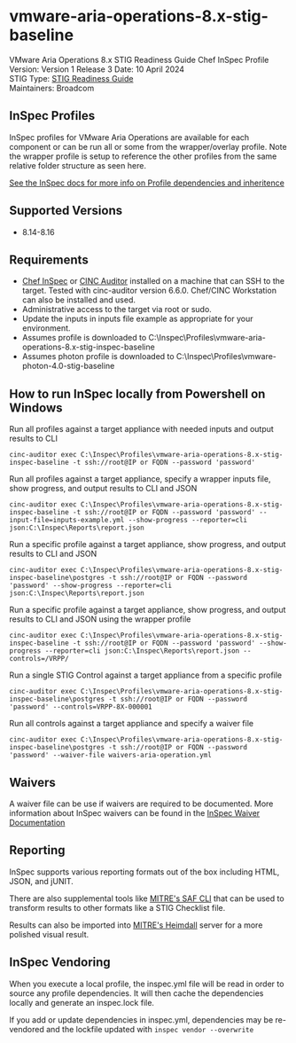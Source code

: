 # vmware-aria-operations-8.x-stig-baseline
VMware Aria Operations 8.x STIG Readiness Guide Chef InSpec Profile  
Version: Version 1 Release 3 Date: 10 April 2024  
STIG Type: [STIG Readiness Guide](https://confluence.eng.vmware.com/pages/viewpage.action?pageId=1231779155)  
Maintainers: Broadcom  

## InSpec Profiles

InSpec profiles for VMware Aria Operations are available for each component or can be run all or some from the wrapper/overlay profile. Note the wrapper profile is setup to reference the other profiles from the same relative folder structure as seen here.  

[See the InSpec docs for more info on Profile dependencies and inheritence](https://www.inspec.io/docs/reference/profiles/)

## Supported Versions
- 8.14-8.16

## Requirements

- [Chef InSpec](https://downloads.chef.io/tools/inspec) or [CINC Auditor](https://cinc.sh/start/auditor/) installed on a machine that can SSH to the target. Tested with cinc-auditor version 6.6.0. Chef/CINC Workstation can also be installed and used.
- Administrative access to the target via root or sudo.
- Update the inputs in inputs file example as appropriate for your environment.
- Assumes profile is downloaded to C:\Inspec\Profiles\vmware-aria-operations-8.x-stig-inspec-baseline  
- Assumes photon profile is downloaded to C:\Inspec\Profiles\vmware-photon-4.0-stig-baseline  

## How to run InSpec locally from Powershell on Windows

Run all profiles against a target appliance with needed inputs and output results to CLI
```
cinc-auditor exec C:\Inspec\Profiles\vmware-aria-operations-8.x-stig-inspec-baseline -t ssh://root@IP or FQDN --password 'password'
```

Run all profiles against a target appliance, specify a wrapper inputs file, show progress, and output results to CLI and JSON
```
cinc-auditor exec C:\Inspec\Profiles\vmware-aria-operations-8.x-stig-inspec-baseline -t ssh://root@IP or FQDN --password 'password' --input-file=inputs-example.yml --show-progress --reporter=cli json:C:\Inspec\Reports\report.json
```

Run a specific profile against a target appliance, show progress, and output results to CLI and JSON
```
cinc-auditor exec C:\Inspec\Profiles\vmware-aria-operations-8.x-stig-inspec-baseline\postgres -t ssh://root@IP or FQDN --password 'password' --show-progress --reporter=cli json:C:\Inspec\Reports\report.json
```

Run a specific profile against a target appliance, show progress, and output results to CLI and JSON using the wrapper profile
```
cinc-auditor exec C:\Inspec\Profiles\vmware-aria-operations-8.x-stig-inspec-baseline -t ssh://root@IP or FQDN --password 'password' --show-progress --reporter=cli json:C:\Inspec\Reports\report.json --controls=/VRPP/
```

Run a single STIG Control against a target appliance from a specific profile
```
cinc-auditor exec C:\Inspec\Profiles\vmware-aria-operations-8.x-stig-inspec-baseline\postgres -t ssh://root@IP or FQDN --password 'password' --controls=VRPP-8X-000001
```

Run all controls against a target appliance and specify a waiver file
```
cinc-auditor exec C:\Inspec\Profiles\vmware-aria-operations-8.x-stig-inspec-baseline\postgres -t ssh://root@IP or FQDN --password 'password' --waiver-file waivers-aria-operation.yml
```

## Waivers
A waiver file can be use if waivers are required to be documented. More information about InSpec waivers can be found in the [InSpec Waiver Documentation](https://docs.chef.io/inspec/waivers/)  

## Reporting
InSpec supports various reporting formats out of the box including HTML, JSON, and jUNIT.  

There are also supplemental tools like [MITRE's SAF CLI](https://github.com/mitre/saf) that can be used to transform results to other formats like a STIG Checklist file.  

Results can also be imported into [MITRE's Heimdall](https://github.com/mitre/heimdall2) server for a more polished visual result.

## InSpec Vendoring

When you execute a local profile, the inspec.yml file will be read in order to source any profile dependencies. It will then cache the dependencies locally and generate an inspec.lock file.

If you add or update dependencies in inspec.yml, dependencies may be re-vendored and the lockfile updated with `inspec vendor --overwrite`
